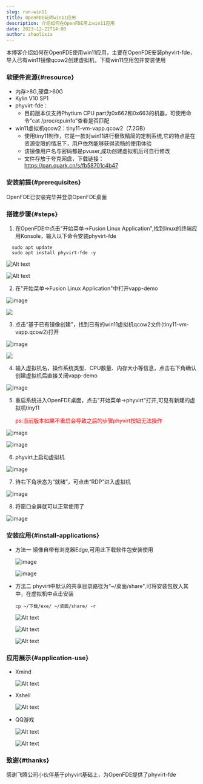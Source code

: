 ```yaml
---
slug: run-win11
title: OpenFDE玩转win11应用
description: 介绍如何在OpenFDE用上win11应用
date: 2023-12-22T14:00
author: zhaolixia
---
```


本博客介绍如何在OpenFDE使用win11应用，主要在OpenFDE安装phyvirt-fde，导入已有win11镜像qcow2创建虚拟机，下载win11应用包并安装使用
<!--truncate-->

### 软硬件资源{#resource}

* 内存>8G,硬盘>60G
* Kylin V10 SP1
* phyvirt-fde：
  * 目前版本仅支持Phytium CPU part为0x662和0x663的机器，可使用命令“cat /proc/cpuinfo”查看是否匹配
* win11虚拟机qcow2：tiny11-vm-vapp.qcow2（7.2GB）
  * 使用tiny11制作，它是一款对win11进行极致精简的定制系统,它的特点是在资源受限的情况下，用户依然能够获得流畅的使用体验
  * 该镜像用户名与密码都是pvuser,成功创建虚拟机后可自行修改
  * 文件存放于夸克网盘，下载链接：https://pan.quark.cn/s/fb58701c4b47

### 安装前提{#prerequisites}

OpenFDE已安装完毕并登录OpenFDE桌面

### 搭建步骤{#steps}

1. 在OpenFDE中点击"开始菜单->Fusion Linux Application",找到linux的终端应用Konsole，输入以下命令安装phyvirt-fde
```
  sudo apt update
  sudo apt install phyvirt-fde -y
  ```

  ![Alt text](./img/image-7-1.png)

  ![Alt text](./img/image-14-1.png)

2. 在"开始菜单->Fusion Linux Application"中打开vapp-demo
   
  ![image](./img/image-7-1.png)

  ![](./img/IMG_20240102_100654.jpg)
   
3. 点击“基于已有镜像创建”，找到已有的win11虚拟机qcow2文件(tiny11-vm-vapp.qcow2)打开
   
  ![image](./img/image-4.png)

  ![](img/IMG_20240102_101913.jpg)

4. 输入虚拟机名，操作系统类型、CPU数量、内存大小等信息，点击右下角确认创建虚拟机后直接关闭vapp-demo
   
  ![image](./img/image-6.png)


5. 重启系统进入OpenFDE桌面，点击"开始菜单->phyvirt"打开,可见有新建的虚拟机tiny11

   <font color="red">ps:当前版本如果不重启会导致之后的步骤phyvirt按钮无法操作</font>

  ![image](img/image-9-1.png)

  ![image](./img/image-9-1-1.png)

6. phyvirt上启动虚拟机

  ![image](img/image-13-1.png)

7. 待右下角状态为“就绪”，可点击“RDP”进入虚拟机
  
  ![image](img/image-12-1.png)


8. 将窗口全屏就可以正常使用了
  
    
  ![image](./img/image-26.png)

### 安装应用{#install-applications}
* 方法一
  镜像自带有浏览器Edge,可用此下载软件包安装使用

  ![image](./img/Screenshot_20231214-135649_aFreeRDP.png)

  ![image](./img/Screenshot_20231214-140355_aFreeRDP.png)

* 方法二
  phyvirt中默认的共享目录路径为“~/桌面/share",可将安装包放入其中，在虚拟机中点击安装
  ```
  cp ~/下载/exe/ ~/桌面/share/ -r
  ```
  
  ![Alt text](img/Screenshot_20240102-113151_PhyVirt.png)

  ![Alt text](img/Screenshot_20240102-133944_PhyVirt.png)

  ![Alt text](img/Screenshot_20240102-154048_PhyVirt.png)

### 应用展示{#application-use}
* Xmind
  
  ![Alt text](img/Screenshot_20240102-174640_PhyVirt.png)

* Xshell

  ![Alt text](img/Screenshot_20240102-180025_PhyVirt.png)

* QQ游戏
  
  ![Alt text](img/Screenshot_20240104-134435_PhyVirt.png)

  ![Alt text](img/Screenshot_20240104-134529_PhyVirt.png)

### 致谢{#thanks}
感谢飞腾公司小伙伴基于phyvirt基础上，为OpenFDE提供了phyvirt-fde